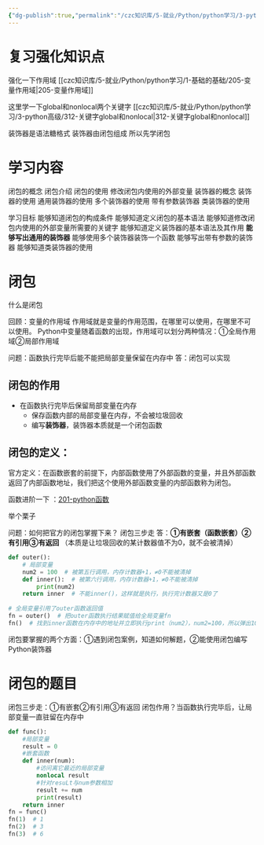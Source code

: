 ```yaml
---
{"dg-publish":true,"permalink":"/czc知识库/5-就业/Python/python学习/3-python高级/321-闭包（装饰器的原理）/","dgPassFrontmatter":true,"created":"2024-12-02T20:09:16.309+08:00","updated":"2024-12-08T13:37:31.737+08:00"}
---
```



# 复习强化知识点

强化一下作用域 [[czc知识库/5-就业/Python/python学习/1-基础的基础/205-变量作用域\|205-变量作用域]]

这里学一下global和nonlocal两个关键字 [[czc知识库/5-就业/Python/python学习/3-python高级/312-关键字global和nonlocal\|312-关键字global和nonlocal]]



装饰器是语法糖格式
装饰器由闭包组成
所以先学闭包

# 学习内容
闭包的概念
	闭包介绍
	闭包的使用
	修改闭包内使用的外部变量
装饰器的概念
	装饰器的使用
	通用装饰器的使用
	多个装饰器的使用
	带有参数装饰器
	类装饰器的使用

学习目标
	能够知道闭包的构成条件
	能够知道定义闭包的基本语法
	能够知道修改闭包内使用的外部变量所需要的关键字
	能够知道定义装饰器的基本语法及其作用
	**能够写出通用的装饰器**
	能够使用多个装饰器装饰一个函数
	能够写出带有参数的装饰器
	能够知道类装饰器的使用

# 闭包

什么是闭包

回顾：变量的作用域
	作用域就是变量的作用范围，在哪里可以使用，在哪里不可以使用。
	Python中变量随着函数的出现，作用域可以划分两种情况：①全局作用域②局部作用域

问题：函数执行完毕后能不能把局部变量保留在内存中
答：闭包可以实现

## 闭包的作用
- 在函数执行完毕后保留局部变量在内存
	- 保存函数内部的局部变量在内存，不会被垃圾回收
	- 编写**装饰器**，装饰器本质就是一个闭包函数

## **闭包的定义：**
官方定义：在函数嵌套的前提下，内部函数使用了外部函数的变量，并且外部函数返回了内部函数地址，我们把这个使用外部函数变量的内部函数称为闭包。

函数进阶一下 ：[201-python函数](201-python函数.md)

举个栗子

问题：如何把官方的闭包掌握下来？
闭包三步走
答：**①有嵌套（函数嵌套）②有引用③有返回**
（本质是让垃圾回收的某计数器值不为0，就不会被清掉）
```python
def outer():
	# 局部变量
	num2 = 100  # 被第五行调用，内存计数器+1，≠0不能被清掉
	def inner():  # 被第六行调用，内存计数器+1，≠0不能被清掉
		print(num2)
	return inner  # 不能inner()，这样就是执行，执行完计数器又是0了
	
# 全局变量引用了outer函数返回值
fn = outer()  # 把outer函数执行结果赋值给全局变量fn
fn()  # 找到inner函数在内存中的地址并立即执行print（num2），num2=100，所以弹出100
```

闭包要掌握的两个方面：①遇到闭包案例，知道如何解题，②能使用闭包编写Python装饰器




# 闭包的题目

闭包三步走：①有嵌套②有引用③有返回
闭包作用？当函数执行完毕后，让局部变量一直驻留在内存中
```python
def func():
	#局部变量
	result = 0
	#嵌套函数
	def inner(num):
		#访问离它最近的局部变量
		nonlocal result
		#针对resuLt与num参数相加
		result += num
		print(result)
	return inner
fn = func()
fn(1)  # 1
fn(2)  # 3
fn(3)  # 6
```

